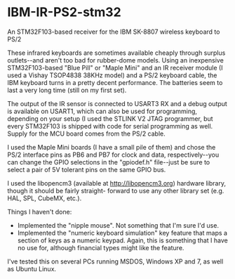 # IBM-IR-PS2-stm32
An STM32F103-based receiver for the IBM SK-8807 wireless keyboard to PS/2

These infrared keyboards are sometimes available cheaply through surplus outlets--and aren't too bad
for rubber-dome models.  Using an inexpensive STM32F103-based "Blue Pill" or "Maple Mini" and an IR receiver
module (I used a Vishay TSOP4838 38KHz model) and a PS/2 keyboard cable, the IBM keyboard turns in a pretty
decent performance.  The batteries seem to last a very long time (still on my first set).

The output of the IR sensor is connected to USART3 RX and a debug output is available on USART1, which can also
be used for programming, depending on your setup (I used the STLINK V2 JTAG programmer, but every STM32F103 is
shipped with code for serial programming as well.   Supply for the MCU board comes from the PS/2 cable.

I used the Maple Mini boards (I have a small pile of them) and chose the PS/2 interface pins as PB6 and PB7 for 
clock and data, respectively--you can change the GPIO selections in the "gpiodef.h" file--just be sure to select
a pair of 5V tolerant pins on the same GPIO bus.  

I used the libopencm3 (available at http://libopencm3.org) hardware library, though it should be fairly straight-
forward to use any other library set (e.g. HAL, SPL, CubeMX, etc.).

Things I haven't done:  
  * Implemented the "nipple mouse".  Not something that I'm sure I'd use.
  * Implemented the "numeric keyboard simulation" key feature that maps a section of keys as a numeric keypad.
    Again, this is something that I have no use for, although financial types might like the feature.
    
I've tested this on several PCs running MSDOS, Windows XP and 7, as well as Ubuntu Linux.
